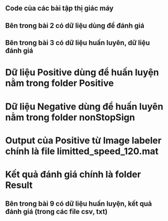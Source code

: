 ## Code của các bài tập thị giác máy

## Bên trong bài 2 có dữ liệu dùng để đánh giá



## Bên trong bài 3 có dữ liệu huấn luyên, dữ liệu đánh giá

# Dữ liệu Positive dùng để huấn luyện nằm trong folder Positive
# Dữ liệu Negative dùng để huấn luyên nằm trong folder nonStopSign
# Output của Positive từ Image labeler chính là file limitted_speed_120.mat
# Kết quả đánh giá chính là folder Result


## Bên trong bài 9 có dữ liệu huấn luyện, kết quả đánh giá (trong các file csv, txt)